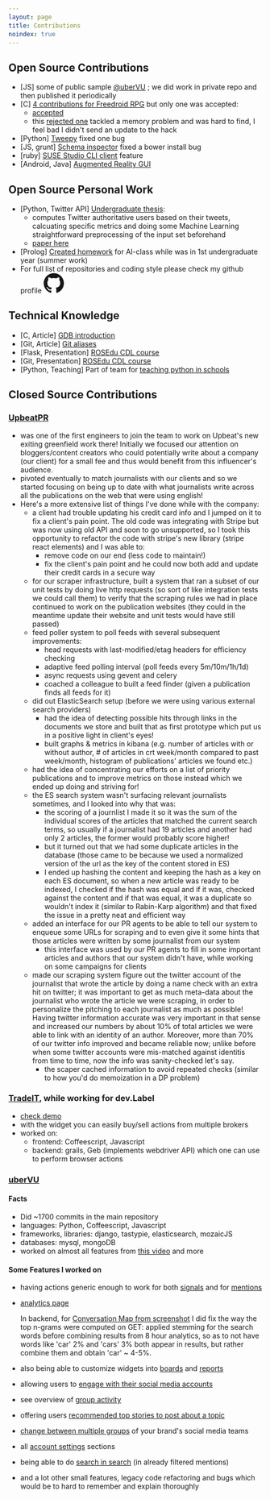 ```yaml
---
layout: page
title: Contributions
noindex: true
---
```


## Open Source Contributions

* [JS] some of public sample [@uberVU](https://github.com/uberVU/mozaic/commit/c2a0e723abfa9abf33ddc3b8575e8bdac4e0b70f) ; we did work in private repo and then published it periodically
* [C] [4 contributions for Freedroid RPG](http://rb.freedroid.org/users/andreip/) but only one was accepted:
	* [accepted](http://rb.freedroid.org/r/1024/diff/)
	* this [rejected one](http://rb.freedroid.org/r/1077/) tackled a memory problem and was hard to find, I feel bad I didn't send an update to the hack
* [Python] [Tweepy](https://github.com/tweepy/tweepy/pull/446) fixed one bug
* [JS, grunt] [Schema inspector](https://github.com/Atinux/schema-inspector/pull/11) fixed a bower install bug
* [ruby] [SUSE Studio CLI client](https://github.com/susestudio/ssc/pull/1) feature
* [Android, Java] [Augmented Reality GUI](https://github.com/aismail/AndroAR)

## Open Source Personal Work

* [Python, Twitter API] [Undergraduate thesis](https://github.com/andreip/tweeter-authorities):
	* computes Twitter authoritative users based on their tweets, calcuating specific metrics and doing some Machine Learning straightforward preprocessing of the input set beforehand
	* [paper here](https://www.dropbox.com/s/3xh7hjxewtgdswe/findingtopicalauthoritiesontwitter.pdf?dl=0)
* [Prolog] [Created homework](https://github.com/andreip/AI-MAS) for AI-class while was in 1st undergraduate year (summer work)
* For full list of repositories and coding style please check my github profile [<img src="/public/img/github.png">](https://github.com/andreip/)


## Technical Knowledge

* [C, Article] [GDB introduction](http://techblog.rosedu.org/gdb-a-basic-workflow.html)
* [Git, Article] [Git aliases](http://techblog.rosedu.org/git-speeding-workflow.html)
* [Flask, Presentation] [ROSEdu CDL course](http://cdl.rosedu.org/editions/unibuc_2013/#details_course3)
* [Git, Presentation] [ROSEdu CDL course](http://cdl.rosedu.org/editions/spring_2013/#details_course2)
* [Python, Teaching] Part of team for [teaching python in schools](http://py4school.rosedu.org/)

## Closed Source Contributions

### [UpbeatPR](https://www.upbeatpr.com/)

* was one of the first engineers to join the team to work on Upbeat's new exiting greenfield work there! Initially we focused our attention on bloggers/content creators who could potentially write about a company (our client) for a small fee and thus would benefit from this influencer's audience.
* pivoted eventually to match journalists with our clients and so we started focusing on being up to date with what journalists write across all the publications on the web that were using english!
* Here's a more extensive list of things I've done while with the company:
	* a client had trouble updating his credit card info and I jumped on it to fix a client's pain point. The old code was integrating with Stripe but was now using old API and soon to go unsupported, so I took this opportunity to refactor the code with stripe's new library (stripe react elements) and I was able to:
		* remove code on our end (less code to maintain!)
		* fix the client's pain point and he could now both add and update their credit cards in a secure way
	* for our scraper infrastructure, built a system that ran a subset of our unit tests by doing live http requests (so sort of like integration tests we could call them) to verify that the scraping rules we had in place continued to work on the publication websites (they could in the meantime update their website and unit tests would have still passed)
	* feed poller system to poll feeds with several subsequent improvements:
		* head requests with last-modified/etag headers for efficiency checking
		* adaptive feed polling interval (poll feeds every 5m/10m/1h/1d)
		* async requests using gevent and celery
		* coached a colleague to built a feed finder (given a publication finds all feeds for it)
	* did out ElasticSearch setup (before we were using various external search providers)
		* had the idea of detecting possible hits through links in the documents we store and built that as first prototype which put us in a positive light in client's eyes!
		* built graphs & metrics in kibana (e.g. number of articles with or without author, # of articles in crt week/month compared to past week/month, histogram of publications' articles we found etc.)
	* had the idea of concentrating our efforts on a list of priority publications and to improve metrics on those instead which we ended up doing and striving for!
	* the ES search system wasn't surfacing relevant journalists sometimes, and I looked into why that was:
		* the scoring of a journlist I made it so it was the sum of the individual scores of the articles that matched the current search terms, so usually if a journalist had 19 articles and another had only 2 articles, the former would probably score higher!
		* but it turned out that we had some duplicate articles in the database (those came to be because we used a normalized version of the url as the key of the content stored in ES)
		* I ended up hashing the content and keeping the hash as a key on each ES document, so when a new article was ready to be indexed, I checked if the hash was equal and if it was, checked against the content and if that was equal, it was a duplicate so wouldn't index it (similar to Rabin-Karp algorithm) and that fixed the issue in a pretty neat and efficient way
	* added an interface for our PR agents to be able to tell our system to enqueue some URLs for scraping and to even give it some hints that those articles were written by some journalist from our system
		* this interface was used by our PR agents to fill in some important articles and authors that our system didn't have, while working on some campaigns for clients
	* made our scraping system figure out the twitter account of the journalist that wrote the article by doing a name check with an extra hit on twitter; it was important to get as much meta-data about the journalist who wrote the article we were scraping, in order to personalize the pitching to each journalist as much as possible! Having twitter information accurate was very important in that sense and increased our numbers by about 10% of total articles we were able to link with an identity of an author. Moreover, more than 70% of our twitter info improved and became reliable now; unlike before when some twitter accounts were mis-matched against identitis from time to time, now the info was sanity-checked let's say.
		* the scaper cached information to avoid repeated checks (similar to how you'd do memoization in a DP problem)
	

### [TradeIT](https://www.tradingticket.com/), while working for dev.Label

* [check demo](https://www.tradingticket.com/widget/examples.html)
* with the widget you can easily buy/sell actions from multiple brokers
* worked on:
	* frontend: Coffeescript, Javascript
	* backend: grails, Geb (implements webdriver API) which one can use to perform browser actions

### [uberVU](http://ubervu.com/)

#### Facts

* Did ~1700 commits in the main repository
* languages: Python, Coffeescript, Javascript
* frameworks, libraries: django, tastypie, elasticsearch, mozaicJS
* databases: mysql, mongoDB
* worked on almost all features from [this video](https://www.youtube.com/watch?v=wFN_Lw6WSg0) and more

#### Some Features I worked on

* having actions generic enough to work for both [signals](https://drive.google.com/file/d/0Bxk_4cdT7c8fdnhEcDdPdmI2T28/view?usp=sharing) and for [mentions](https://drive.google.com/file/d/0Bxk_4cdT7c8fM2dKX1ZLdjBaX2M/view?usp=sharing)

* [analytics page](https://drive.google.com/file/d/0Bxk_4cdT7c8fSFU4SXBMWlRmMzg/view?usp=sharing)

	In backend, for [Conversation Map from screenshot](https://drive.google.com/file/d/0Bxk_4cdT7c8fSFU4SXBMWlRmMzg/view?usp=sharing) I did fix the way the top n-grams were computed on GET: applied stemming for the search words before combining results from 8 hour analytics, so as to not have words like 'car' 2% and 'cars' 3% both appear in results, but rather combine them and obtain 'car' ~ 4-5%.

* also being able to customize widgets into [boards](https://drive.google.com/file/d/0Bxk_4cdT7c8fbGZJaWRuTWRPbms/view?usp=sharing) and [reports](https://drive.google.com/file/d/0Bxk_4cdT7c8fYmxxcVlDOEw0VWs/view?usp=sharing)
* allowing users to [engage with their social media accounts](https://drive.google.com/file/d/0Bxk_4cdT7c8fa0lDR3NCRlh3X2c/view?usp=sharing)
* see overview of [group activity](https://drive.google.com/file/d/0Bxk_4cdT7c8faXZrV2hKS2RsUE0/view?usp=sharing)
* offering users [recommended top stories to post about a topic](https://drive.google.com/file/d/0Bxk_4cdT7c8fR0t6MV9LQmpZcjQ/view?usp=sharing)
* [change between multiple groups](https://drive.google.com/file/d/0Bxk_4cdT7c8fU3cxNktyRENUeDQ/view?usp=sharing) of your brand's social media teams
* all [account settings](https://drive.google.com/file/d/0Bxk_4cdT7c8fekJKMmNhVEo1Umc/view?usp=sharing) sections
* being able to do [search in search](https://drive.google.com/file/d/0Bxk_4cdT7c8fb0pGRVpKTGtkdnM/view?usp=sharing) (in already filtered mentions)
* and a lot other small features, legacy code refactoring and bugs which would be to hard to remember and explain thoroughly
